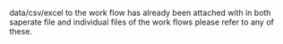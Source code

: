 data/csv/excel to the work flow has already been attached with in both saperate file and individual files of the work flows please refer to any of these.
